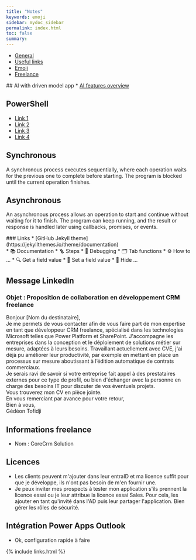 ```yaml
---
title: "Notes"
keywords: emoji
sidebar: mydoc_sidebar
permalink: index.html
toc: false
summary:
---
```


<ul id="profileTabs" class="nav nav-tabs">
    <li class="active"><a class="noCrossRef" href="#general" data-toggle="tab">General</a></li>
    <li><a class="noCrossRef" href="#useful-links" data-toggle="tab">Useful links</a></li>
    <li><a class="noCrossRef" href="#emoji" data-toggle="tab">Emoji</a></li>
    <li><a class="noCrossRef" href="#freelance" data-toggle="tab">Freelance</a></li>
</ul>
  <div class="tab-content">
<div role="tabpanel" class="tab-pane active" id="general" markdown="1">
## AI with driven model app
* <a href="https://learn.microsoft.com/en-us/power-apps/user/ai-in-apps" target="_blank" rel="noopener noreferrer">AI features overview</a>

## PowerShell
* [Link 1](https://pnp.github.io/powershell/)
* [Link 2](https://learn.microsoft.com/fr-fr/training/courses/az-040t00)
* [Link 3](https://pnp.github.io/powershell/articles/installation.html)
* [Link 4](https://www.powershellgallery.com/)

## Synchronous
A synchronous process executes sequentially, where each operation waits for the previous one to complete before starting. The program is blocked until the current operation finishes.
## Asynchronous
An asynchronous process allows an operation to start and continue without waiting for it to finish. The program can keep running, and the result or response is handled later using callbacks, promises, or events.
</div>

<div role="tabpanel" class="tab-pane" id="useful-links" markdown="1">
### Links
* [GitHub Jekyll theme](https://jekyllthemes.io/theme/documentation)
</div>

<div role="tabpanel" class="tab-pane" id="emoji" markdown="1">
* 📚 Documentation
* 🪜 Steps
* 🐞 Debugging
* 🗂️ Tab functions
* ⚙️ How to ...
* 🔍 Get a field value
* 📝 Set a field value
* 🙈 Hide ...
</div>

<div role="tabpanel" class="tab-pane" id="freelance" markdown="1">

## Message LinkedIn
### Objet : Proposition de collaboration en développement CRM freelance
Bonjour [Nom du destinataire],  
Je me permets de vous contacter afin de vous faire part de mon expertise en tant que développeur CRM freelance, spécialisé dans les technologies Microsoft telles que Power Platform et SharePoint. J'accompagne les entreprises dans la conception et le déploiement de solutions métier sur mesure, adaptées à leurs besoins. Travaillant actuellement avec CVE, j'ai déjà pu améliorer leur productivité, par exemple en mettant en place un processus sur mesure aboutissant à l’édition automatique de contrats commerciaux.  
Je serais ravi de savoir si votre entreprise fait appel à des prestataires externes pour ce type de profil, ou bien d'échanger avec la personne en charge des besoins IT pour discuter de vos éventuels projets.  
Vous trouverez mon CV en pièce jointe.  
En vous remerciant par avance pour votre retour,  
Bien à vous,  
Gédéon Tofidji

## Informations freelance
* Nom : CoreCrm Solution

## Licences
* Les clients peuvent m'ajouter dans leur entraID et ma licence suffit pour que je développe, ils n'ont pas besoin de m'en fournir une.
* Je peux inviter mes prospects à tester mon application s'ils prennent la licence essai ou je leur attribue la licence essai Sales. Pour cela, les ajouter en tant qu'invité dans l'AD puis leur partager l'application. Bien gérer les rôles de sécurité.

## Intégration Power Apps Outlook
* Ok, configuration rapide à faire
</div>
</div>

{% include links.html %}
